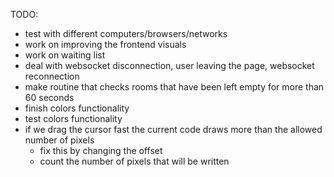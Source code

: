 TODO:
- test with different computers/browsers/networks
- work on improving the frontend visuals
- work on waiting list
- deal with websocket disconnection, user leaving the page, websocket reconnection
- make routine that checks rooms that have been left empty for more than 60 seconds
- finish colors functionality
- test colors functionality
- if we drag the cursor fast the current code draws more than the allowed number of pixels
  - fix this by changing the offset
  - count the number of pixels that will be written
